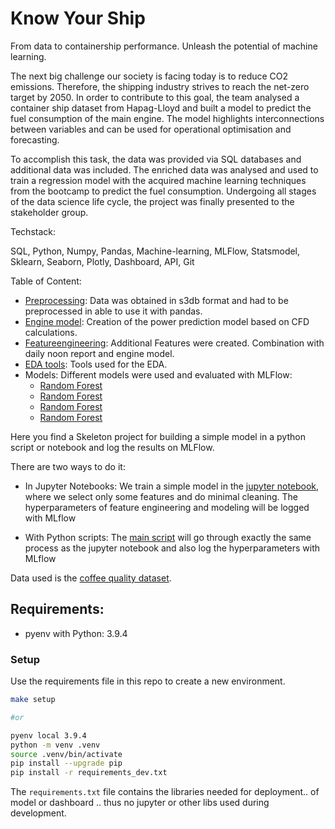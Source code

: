 # Know Your Ship
From data to containership performance. Unleash the potential of machine learning.

The next big challenge our society is facing today is to reduce CO2 emissions. Therefore, the shipping industry strives to reach the net-zero target by 2050. 
In order to contribute to this goal, the team analysed a container ship dataset from Hapag-Lloyd and built a model to predict the fuel consumption of the main engine. The model highlights interconnections between variables and can be used for operational optimisation and forecasting. 

To accomplish this task, the data was provided via SQL databases and additional data was included. The enriched data was analysed and used to train a regression model with the acquired machine learning techniques from the bootcamp to predict the fuel consumption. Undergoing all stages of the data science life cycle, the project was finally presented to the stakeholder group.

Techstack:

SQL, Python, Numpy, Pandas, Machine-learning, MLFlow, Statsmodel, Sklearn, Seaborn, Plotly, Dashboard, API, Git



Table of Content:
* [Preprocessing](notebooks/01_Preprocessing_HFData.ipynb):
    Data was obtained in s3db format and had to be preprocessed in able to use it with pandas.
* [Engine model](notebooks/02_1_Engine_model.ipynb):
    Creation of the power prediction model based on CFD calculations.
* [Featureengineering](notebooks/02_2_Featureengineering.ipynb):
    Additional Features were created. Combination with daily noon report and engine model.
* [EDA tools](notebooks/03_EDA_Tools.ipynb):
    Tools used for the EDA.
* Models: Different models were used and evaluated with MLFlow:
    * [Random Forest](notebooks/04_1_Random_Forrest.ipynb)
    * [Random Forest](notebooks/04_1_Random_Forrest.ipynb)
    * [Random Forest](notebooks/04_1_Random_Forrest.ipynb)
    * [Random Forest](notebooks/04_1_Random_Forrest.ipynb)
    


Here you find a Skeleton project for building a simple model in a python script or notebook and log the results on MLFlow.

There are two ways to do it: 
* In Jupyter Notebooks:
    We train a simple model in the [jupyter notebook](notebooks/EDA-and-modeling.ipynb), where we select only some features and do minimal cleaning. The hyperparameters of feature engineering and modeling will be logged with MLflow

* With Python scripts:
    The [main script](modeling/train.py) will go through exactly the same process as the jupyter notebook and also log the hyperparameters with MLflow

Data used is the [coffee quality dataset](https://github.com/jldbc/coffee-quality-database).

## Requirements:

- pyenv with Python: 3.9.4

### Setup

Use the requirements file in this repo to create a new environment.

```BASH
make setup

#or

pyenv local 3.9.4
python -m venv .venv
source .venv/bin/activate
pip install --upgrade pip
pip install -r requirements_dev.txt
```

The `requirements.txt` file contains the libraries needed for deployment.. of model or dashboard .. thus no jupyter or other libs used during development.
